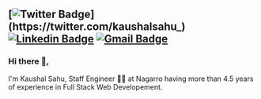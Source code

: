 [![Twitter Badge](http://img.shields.io/badge/-@kaushalsahu_-1ca0f1?style=social&logo=twitter&logoColor=blue&link=https://twitter.com/kaushalsahu_)](https://twitter.com/kaushalsahu_) [![Linkedin Badge](https://img.shields.io/badge/-KaushalSahu-blue?style=social&logo=Linkedin&logoColor=blue&link=https://www.linkedin.com/in/kaushalsahu/)](https://www.linkedin.com/in/kaushalsahu/) 
[![Gmail Badge](https://img.shields.io/badge/-GMail-c14438?style=social&logo=Gmail&logoColor=red&link=mailto:kaushal.raj.sahu@gmail.com)](mailto:kaushal.raj.sahu@gmail.com)
---
### Hi there 👋,           
I'm Kaushal Sahu, Staff Engineer 👨‍💻 at Nagarro having more than 4.5 years of experience in Full Stack Web Developement.
